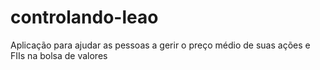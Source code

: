 # controlando-leao
Aplicação para ajudar as pessoas a gerir o preço médio de suas ações e FIIs na bolsa de valores
